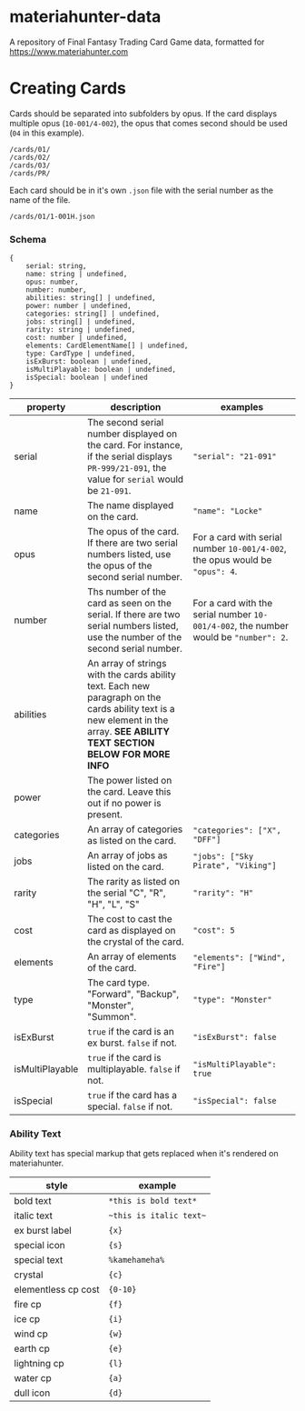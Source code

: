 # materiahunter-data

A repository of Final Fantasy Trading Card Game data, formatted for https://www.materiahunter.com

# Creating Cards
Cards should be separated into subfolders by opus. If the card displays multiple opus (`10-001/4-002`), the opus that comes second should be used (`04` in this example).

```
/cards/01/
/cards/02/
/cards/03/
/cards/PR/
```

Each card should be in it's own `.json` file with the serial number as the name of the file.
```
/cards/01/1-001H.json
```

### Schema
```
{
    serial: string,
    name: string | undefined,
    opus: number,
    number: number,
    abilities: string[] | undefined,
    power: number | undefined,
    categories: string[] | undefined,
    jobs: string[] | undefined,
    rarity: string | undefined,
    cost: number | undefined,
    elements: CardElementName[] | undefined,
    type: CardType | undefined,
    isExBurst: boolean | undefined,
    isMultiPlayable: boolean | undefined,
    isSpecial: boolean | undefined
}
```

|property|description|examples|
|-|-|-|
|serial|The second serial number displayed on the card. For instance, if the serial displays `PR-999/21-091`, the value for `serial` would be `21-091`. |`"serial": "21-091"`|
|name|The name displayed on the card.|`"name": "Locke"`|
|opus|The opus of the card. If there are two serial numbers listed, use the opus of the second serial number.|For a card with serial number `10-001/4-002`, the opus would be `"opus": 4`.|
|number|Ths number of the card as seen on the serial. If there are two serial numbers listed, use the number of the second serial number.|For a card with the serial number `10-001/4-002`, the number would be `"number": 2`.|
|abilities|An array of strings with the cards ability text. Each new paragraph on the cards ability text is a new element in the array. **SEE ABILITY TEXT SECTION BELOW FOR MORE INFO**||
|power|The power listed on the card. Leave this out if no power is present.||
|categories|An array of categories as listed on the card.|`"categories": ["X", "DFF"]`|
|jobs|An array of jobs as listed on the card.|`"jobs": ["Sky Pirate", "Viking"]`|
|rarity|The rarity as listed on the serial "C", "R", "H", "L", "S"|`"rarity": "H"`|
|cost|The cost to cast the card as displayed on the crystal of the card.|`"cost": 5`|
|elements|An array of elements of the card.|`"elements": ["Wind", "Fire"]`|
|type|The card type. "Forward", "Backup", "Monster", "Summon".|`"type": "Monster"`|
|isExBurst|`true` if the card is an ex burst. `false` if not.|`"isExBurst": false`|
|isMultiPlayable|`true` if the card is multiplayable. `false` if not.|`"isMultiPlayable": true`|
|isSpecial|`true` if the card has a special. `false` if not.|`"isSpecial": false`|


### Ability Text
Ability text has special markup that gets replaced when it's rendered on materiahunter.

|style|example|
|-|-|
|bold text|`*this is bold text*`|
|italic text|`~this is italic text~`|
|ex burst label|`{x}`|
|special icon|`{s}`|
|special text|`%kamehameha%`|
|crystal|`{c}`|
|elementless cp cost|`{0-10}`|
|fire cp|`{f}`|
|ice cp|`{i}`|
|wind cp|`{w}`|
|earth cp|`{e}`|
|lightning cp|`{l}`|
|water cp|`{a}`|
|dull icon|`{d}`|



